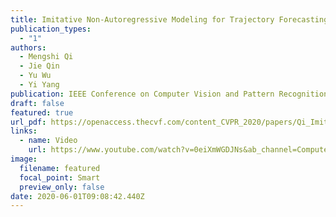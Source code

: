 ```yaml
---
title: Imitative Non-Autoregressive Modeling for Trajectory Forecasting and Imputation
publication_types:
  - "1"
authors:
  - Mengshi Qi
  - Jie Qin
  - Yu Wu
  - Yi Yang
publication: IEEE Conference on Computer Vision and Pattern Recognition
draft: false
featured: true
url_pdf: https://openaccess.thecvf.com/content_CVPR_2020/papers/Qi_Imitative_Non-Autoregressive_Modeling_for_Trajectory_Forecasting_and_Imputation_CVPR_2020_paper.pdf
links:
  - name: Video
    url: https://www.youtube.com/watch?v=0eiXmWGDJNs&ab_channel=ComputerVisionFoundationVideos
image:
  filename: featured
  focal_point: Smart
  preview_only: false
date: 2020-06-01T09:08:42.440Z
---
```

